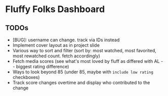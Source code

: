 # Fluffy Folks Dashboard

## TODOs

- [BUG]: username can change. track via IDs instead
- Implement cover layout as in project slide
- Various way to sort and filter (sort by: most watched, most favorited, most rewatched count. fetch accordingly)
- Fetch media scores (see what's most loved by fluff as differed with AL -- biggest rating difference)
- Ways to look beyond 85 (under 85, maybe with `include low rating` checkboxes)
- Track score changes overtime and display who contributed to the change
